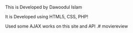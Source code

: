 This is Developed by Dawoodul Islam

It is Developed using HTML5, CSS, PHP!

Used some AJAX works on this site and API .# moviereview

